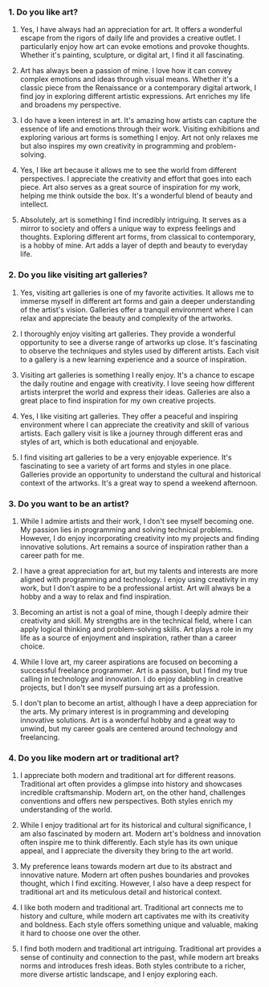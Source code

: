 ### 1. Do you like art?

1. Yes, I have always had an appreciation for art. It offers a wonderful escape from the rigors of daily life and provides a creative outlet. I particularly enjoy how art can evoke emotions and provoke thoughts. Whether it's painting, sculpture, or digital art, I find it all fascinating.

2. Art has always been a passion of mine. I love how it can convey complex emotions and ideas through visual means. Whether it's a classic piece from the Renaissance or a contemporary digital artwork, I find joy in exploring different artistic expressions. Art enriches my life and broadens my perspective.

3. I do have a keen interest in art. It's amazing how artists can capture the essence of life and emotions through their work. Visiting exhibitions and exploring various art forms is something I enjoy. Art not only relaxes me but also inspires my own creativity in programming and problem-solving.

4. Yes, I like art because it allows me to see the world from different perspectives. I appreciate the creativity and effort that goes into each piece. Art also serves as a great source of inspiration for my work, helping me think outside the box. It's a wonderful blend of beauty and intellect.

5. Absolutely, art is something I find incredibly intriguing. It serves as a mirror to society and offers a unique way to express feelings and thoughts. Exploring different art forms, from classical to contemporary, is a hobby of mine. Art adds a layer of depth and beauty to everyday life.

### 2. Do you like visiting art galleries?

1. Yes, visiting art galleries is one of my favorite activities. It allows me to immerse myself in different art forms and gain a deeper understanding of the artist's vision. Galleries offer a tranquil environment where I can relax and appreciate the beauty and complexity of the artworks.

2. I thoroughly enjoy visiting art galleries. They provide a wonderful opportunity to see a diverse range of artworks up close. It's fascinating to observe the techniques and styles used by different artists. Each visit to a gallery is a new learning experience and a source of inspiration.

3. Visiting art galleries is something I really enjoy. It's a chance to escape the daily routine and engage with creativity. I love seeing how different artists interpret the world and express their ideas. Galleries are also a great place to find inspiration for my own creative projects.

4. Yes, I like visiting art galleries. They offer a peaceful and inspiring environment where I can appreciate the creativity and skill of various artists. Each gallery visit is like a journey through different eras and styles of art, which is both educational and enjoyable.

5. I find visiting art galleries to be a very enjoyable experience. It's fascinating to see a variety of art forms and styles in one place. Galleries provide an opportunity to understand the cultural and historical context of the artworks. It's a great way to spend a weekend afternoon.

### 3. Do you want to be an artist?

1. While I admire artists and their work, I don't see myself becoming one. My passion lies in programming and solving technical problems. However, I do enjoy incorporating creativity into my projects and finding innovative solutions. Art remains a source of inspiration rather than a career path for me.

2. I have a great appreciation for art, but my talents and interests are more aligned with programming and technology. I enjoy using creativity in my work, but I don't aspire to be a professional artist. Art will always be a hobby and a way to relax and find inspiration.

3. Becoming an artist is not a goal of mine, though I deeply admire their creativity and skill. My strengths are in the technical field, where I can apply logical thinking and problem-solving skills. Art plays a role in my life as a source of enjoyment and inspiration, rather than a career choice.

4. While I love art, my career aspirations are focused on becoming a successful freelance programmer. Art is a passion, but I find my true calling in technology and innovation. I do enjoy dabbling in creative projects, but I don't see myself pursuing art as a profession.

5. I don't plan to become an artist, although I have a deep appreciation for the arts. My primary interest is in programming and developing innovative solutions. Art is a wonderful hobby and a great way to unwind, but my career goals are centered around technology and freelancing.

### 4. Do you like modern art or traditional art?

1. I appreciate both modern and traditional art for different reasons. Traditional art often provides a glimpse into history and showcases incredible craftsmanship. Modern art, on the other hand, challenges conventions and offers new perspectives. Both styles enrich my understanding of the world.

2. While I enjoy traditional art for its historical and cultural significance, I am also fascinated by modern art. Modern art's boldness and innovation often inspire me to think differently. Each style has its own unique appeal, and I appreciate the diversity they bring to the art world.

3. My preference leans towards modern art due to its abstract and innovative nature. Modern art often pushes boundaries and provokes thought, which I find exciting. However, I also have a deep respect for traditional art and its meticulous detail and historical context.

4. I like both modern and traditional art. Traditional art connects me to history and culture, while modern art captivates me with its creativity and boldness. Each style offers something unique and valuable, making it hard to choose one over the other.

5. I find both modern and traditional art intriguing. Traditional art provides a sense of continuity and connection to the past, while modern art breaks norms and introduces fresh ideas. Both styles contribute to a richer, more diverse artistic landscape, and I enjoy exploring each.